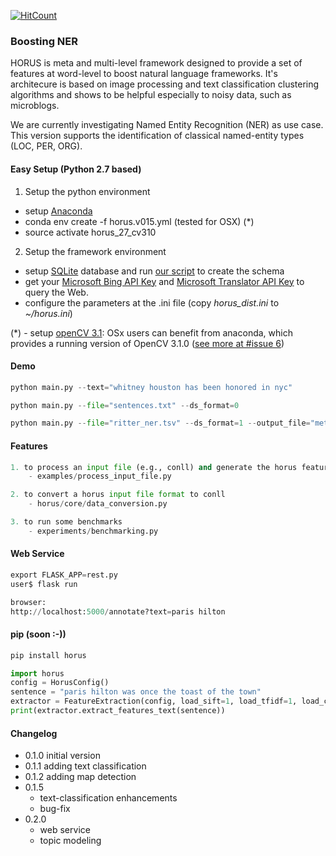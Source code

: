 [![HitCount](http://hits.dwyl.io/SmartDataAnalytics/horus-ner.svg)](http://hits.dwyl.io/SmartDataAnalytics/horus-ner)

### Boosting NER
HORUS is meta and multi-level framework designed to provide a set of features at word-level to boost natural language frameworks. It's architecure is based on image processing and text classification clustering algorithms and shows to be helpful especially to noisy data, such as microblogs. 

We are currently investigating Named Entity Recognition (NER) as use case. This version supports the identification of classical named-entity types (LOC, PER, ORG). 

#### Easy Setup (Python 2.7 based)

1. Setup the python environment
- setup [Anaconda](https://anaconda.org/)
- conda env create -f horus.v015.yml (tested for OSX) (*)
- source activate horus_27_cv310

2. Setup the framework environment
- setup [SQLite](https://sqlite.org/) database and run [our script](https://github.com/diegoesteves/horus-ner/blob/master/horus0.1.5.db.sql) to create the schema
- get your [Microsoft Bing API Key](https://azure.microsoft.com/en-us/services/cognitive-services/) and [Microsoft Translator API Key](https://datamarket.azure.com/developer/applications/register) to query the Web.
- configure the parameters at the .ini file (copy _horus_dist.ini_ to _~/horus.ini_)

(*) - setup [openCV 3.1](http://www.pyimagesearch.com/2015/06/22/install-opencv-3-0-and-python-2-7-on-ubuntu/): OSx users can benefit from anaconda, which provides a running version of OpenCV 3.1.0 ([see more at #issue 6](https://github.com/dnes85/horus-models/issues/6))

#### Demo
```python
python main.py --text="whitney houston has been honored in nyc"

python main.py --file="sentences.txt" --ds_format=0

python main.py --file="ritter_ner.tsv" --ds_format=1 --output_file="metadata" --output_format="json"
```

#### Features
```python
1. to process an input file (e.g., conll) and generate the horus feature file format
    - examples/process_input_file.py

2. to convert a horus input file format to conll
    - horus/core/data_conversion.py

3. to run some benchmarks
    - experiments/benchmarking.py
```

#### Web Service
```python
export FLASK_APP=rest.py
user$ flask run

browser:
http://localhost:5000/annotate?text=paris hilton
```

#### pip (soon :-))
```python
pip install horus

import horus
config = HorusConfig()
sentence = "paris hilton was once the toast of the town"
extractor = FeatureExtraction(config, load_sift=1, load_tfidf=1, load_cnn=0, load_topic_modeling=1)
print(extractor.extract_features_text(sentence))
```
#### Changelog
- 0.1.0 initial version
- 0.1.1 adding text classification
- 0.1.2 adding map detection
- 0.1.5
    - text-classification enhancements
    - bug-fix
- 0.2.0
    - web service
    - topic modeling
